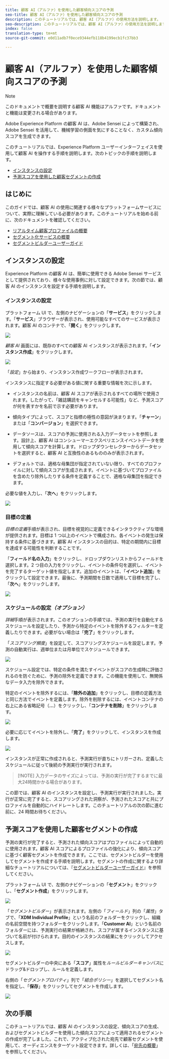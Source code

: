 ```yaml
---
title: 顧客 AI（アルファ）を使用した顧客傾向スコアの予測
seo-title: 顧客 AI（アルファ）を使用した顧客傾向スコアの予測
description: このチュートリアルでは、顧客 AI（アルファ）の使用方法を説明します。
seo-description: このチュートリアルでは、顧客 AI（アルファ）の使用方法を説明します。
index: false
translation-type: tm+mt
source-git-commit: e0d11adb7f0ece9344efb118b4199ecb1fc37bb3

---
```



# 顧客 AI（アルファ）を使用した顧客傾向スコアの予測

>[!NOTE]
>このドキュメントで概要を説明する顧客 AI 機能はアルファです。ドキュメントと機能は変更される場合があります。

Adobe Experience Platform の顧客 AI は、Adobe Sensei によって構築され、Adobe Sensei を活用して、機械学習の側面を気にすることなく、カスタム傾向スコアを生成できます。

このチュートリアルでは、Experience Platform ユーザーインターフェイスを使用して顧客 AI を操作する手順を説明します。次のトピックの手順を説明します。

* [インスタンスの設定](#configure-an-instance)
* [予測スコアを使用した顧客セグメントの作成](#create-customer-segments-with-predicted-scores)

## はじめに

このガイドでは、顧客 AI の使用に関連する様々なプラットフォームサービスについて、実際に理解している必要があります。このチュートリアルを始める前に、次のドキュメントを確認してください。

* [リアルタイム顧客プロファイルの概要](https://www.adobe.io/apis/experienceplatform/home/profile-identity-segmentation/profile-identity-segmentation-services.html#!api-specification/markdown/narrative/technical_overview/unified_profile_architectural_overview/unified_profile_architectural_overview.md)
* [セグメント化サービスの概要](https://www.adobe.io/apis/experienceplatform/home/profile-identity-segmentation/profile-identity-segmentation-services.html#!api-specification/markdown/narrative/technical_overview/segmentation/segmentation-overview.md)
* [セグメントビルダーユーザーガイド](https://www.adobe.io/apis/experienceplatform/home/profile-identity-segmentation/profile-identity-segmentation-services.html#!api-specification/markdown/narrative/technical_overview/segmentation/segment-builder-guide.md)

## インスタンスの設定

Experience Platform の顧客 AI は、簡単に使用できる Adobe Sensei サービスとして提供されており、様々な使用事例に対して設定できます。次の節では、顧客 AI のインスタンスを設定する手順を説明します。

### インスタンスの設定

プラットフォーム UI で、左側のナビゲーションの「**サービス**」をクリックします。「**サービス**」ブラウザーが表示され、使用可能なすべてのサービスが表示されます。顧客 AI のコンテナで、「**開く**」をクリックします。

![](./images/service.png)

*顧客 AI* 画面には、既存のすべての顧客 AI インスタンスが表示されます。「**インスタンス作成**」をクリックします。

![](./images/customer_ai.png)

「*設定*」から始まり、インスタンス作成ワークフローが表示されます。

インスタンスに指定する必要がある値に関する重要な情報を次に示します。

* インスタンスの名前は、顧客 AI スコアが表示されるすべての場所で使用されます。したがって、「雑誌購読をキャンセルする可能性」など、予測スコアが何を表すかを名前で示す必要があります。

* 傾向タイプによって、スコアと指標の極性の意図が決まります。「**チャーン**」または「**コンバージョン**」を選択できます。

* データソースは、スコアの予測に使用される入力データセットを参照します。設計上、顧客 AI はコンシューマーエクスペリエンスイベントデータを使用して傾向スコアを計算します。ドロップダウンセレクターからデータセットを選択すると、顧客 AI と互換性のあるもののみが表示されます。

* デフォルトでは、適格な母集団が指定されていない限り、すべてのプロファイルに対して傾向スコアが生成されます。イベントに基づいてプロファイルを含めたり除外したりする条件を定義することで、適格な母集団を指定できます。

必要な値を入力し、「**次へ**」をクリックします。

![](./images/setup.png)

### 目標の定義

*目標の定義*&#x200B;手順が表示され、目標を視覚的に定義できるインタラクティブな環境が提供されます。目標は 1 つ以上のイベントで構成され、各イベントの発生は保持する条件に基づきます。顧客 AI インスタンスの目的は、特定の期間内に目標を達成する可能性を判断することです。

「**フィールド名の入力**」をクリックし、ドロップダウンリストからフィールドを選択します。2 つ目の入力をクリックし、イベントの条件句を選択し、イベントを完了するターゲット値を指定します。追加のイベントは、「**イベント追加**」をクリックして設定できます。最後に、予測期間を日数で適用して目標を完了し、「**次へ**」をクリックします。

![](./images/goal.png)

### スケジュールの設定&#x200B;*（オプション）*

*詳細*&#x200B;手順が表示されます。このオプションの手順では、予測の実行を自動化するスケジュールを設定したり、予測から特定のイベントを除外するフィルターを定義したりできます。必要がない場合は「**完了**」をクリックします。

「*スコアリング頻度*」を設定して、スコアリングスケジュールを設定します。予測の自動実行は、週単位または月単位でスケジュールできます。

![](./images/schedule.png)

スケジュール設定では、特定の条件を満たすイベントがスコアの生成時に評価されるのを防ぐために、予測の除外を定義できます。この機能を使用して、無関係なデータ入力を除外できます。

特定のイベントを除外するには、「**除外の追加**」をクリックし、目標の定義方法と同じ方法でイベントを定義します。除外を削除するには、イベントコンテナの右上にある省略記号（**...**）をクリックし、「**コンテナを削除**」をクリックします。

![](./images/exclusion.png)

必要に応じてイベントを除外し、「**完了**」をクリックして、インスタンスを作成します。

![](./images/advanced.png)

インスタンスが正常に作成されると、予測実行が直ちにトリガーされ、定義したスケジュールに従って後続の予測実行が実行されます。

>[!NOTE] 入力データのサイズによっては、予測の実行が完了するまでに最大24時間かかる場合があります。

この節では、顧客 AI のインスタンスを設定し、予測実行が実行されました。実行が正常に完了すると、スコアリングされた洞察が、予測されたスコアと共にプロファイルを自動的にハイドレートします。このチュートリアルの次の節に進む前に、24 時間お待ちください。

## 予測スコアを使用した顧客セグメントの作成

予測の実行が完了すると、予測された傾向スコアはプロファイルによって自動的に使用されます。顧客 AI スコアによるプロファイルの強化により、傾向スコアに基づく顧客セグメントを作成できます。ここでは、セグメントビルダーを使用してセグメントを作成する手順を説明します。セグメントの作成に関するより詳細なチュートリアルについては、『[セグメントビルダーユーザーガイド](https://www.adobe.io/apis/experienceplatform/home/profile-identity-segmentation/profile-identity-segmentation-services.html#!api-specification/markdown/narrative/technical_overview/segmentation/segment-builder-guide.md)』を参照してください。

プラットフォーム UI で、左側のナビゲーションの「**セグメント**」をクリックし、「**セグメント作成**」をクリックします。

![](./images/segments.png)

「*セグメントビルダー*」が表示されます。左側の「*フィールド*」列の「*属性*」タブで、「**XDM Individual Profile**」という名前のフォルダーをクリックし、組織の名前空間を持つフォルダーをクリックします。「**Customer AI**」という名前のフォルダーには、予測実行の結果が格納され、スコアが属するインスタンスに基づいて名前が付けられます。目的のインスタンスの結果にをクリックしてアクセスします。

![](./images/results.png)

セグメントビルダーの中央にある「**スコア**」属性を&#x200B;*ルールビルダーキャンバス*&#x200B;にドラッグ&amp;ドロップし、ルールを定義します。

右側の「*セグメントプロパティ*」列で「*結合ポリシー*」を選択してセグメント名を指定し、「**保存**」をクリックしてセグメントを作成します。

![](./images/properties.png)

## 次の手順

このチュートリアルでは、顧客 AI のインスタンスの設定、傾向スコアの生成、およびセグメントビルダーを使用した傾向スコアによって適用されるセグメントの作成が完了しました。これで、アクティブ化された宛先で顧客セグメントを使用して、オーディエンスをターゲット設定できます。詳しくは、「[宛先の概要](../destinations/destinations-overview.md)」を参照してください。
